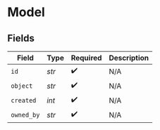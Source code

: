 # Model


## Fields

| Field              | Type               | Required           | Description        |
| ------------------ | ------------------ | ------------------ | ------------------ |
| `id`               | *str*              | :heavy_check_mark: | N/A                |
| `object`           | *str*              | :heavy_check_mark: | N/A                |
| `created`          | *int*              | :heavy_check_mark: | N/A                |
| `owned_by`         | *str*              | :heavy_check_mark: | N/A                |